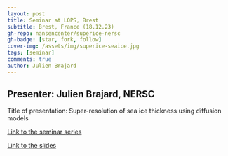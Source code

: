 ```yaml
---
layout: post
title: Seminar at LOPS, Brest
subtitle: Brest, France (18.12.23)
gh-repo: nansencenter/superice-nersc
gh-badge: [star, fork, follow]
cover-img: /assets/img/superice-seaice.jpg
tags: [seminar]
comments: true
author: Julien Brajard
---
```


## Presenter: Julien Brajard, NERSC
  
Title of presentation: Super-resolution of sea ice thickness using diffusion models
  
[Link to the seminar series](https://www.umr-lops.fr/seminars/api/seminars/invite/550)

[Link to the slides](../assets/slides_and_posters/Presentation_SuperIce-Introduction-JulienBrajard.pdf)

